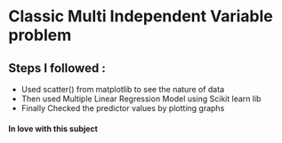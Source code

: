 # Classic Multi Independent Variable problem

## Steps I followed :
- Used scatter() from matplotlib to see the nature of data
- Then used Multiple Linear Regression Model using Scikit learn lib
- Finally Checked the predictor values by plotting graphs

#### In love with this subject
